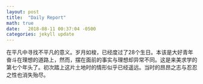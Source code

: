 ```yaml
---
layout: post
title:  "Daily Report"
math: true
date:   2018-08-11 00:37:04 -0500
categories: jekyll update
---
```

在平凡中寻找不平凡的意义。岁月如梭，已经度过了28个生日。本该是大好青年奋斗在理想的道路上，然而，摆在面前的事实与理想却异常不同。这是来美求学的第七个年头了。初次踏上这片土地时的情形似乎已经遥远。当时的昂昂之志与忍忍之性也消失殆尽。

